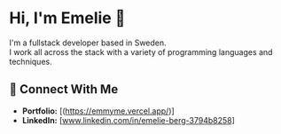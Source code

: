 # Hi, I'm Emelie 👋

I'm a fullstack developer based in Sweden.  
I work all across the stack with a variety of programming languages and techniques. 


## 🔹 Connect With Me
- **Portfolio:** [(https://emmyme.vercel.app/)]  
- **LinkedIn:** [www.linkedin.com/in/emelie-berg-3794b8258]  


